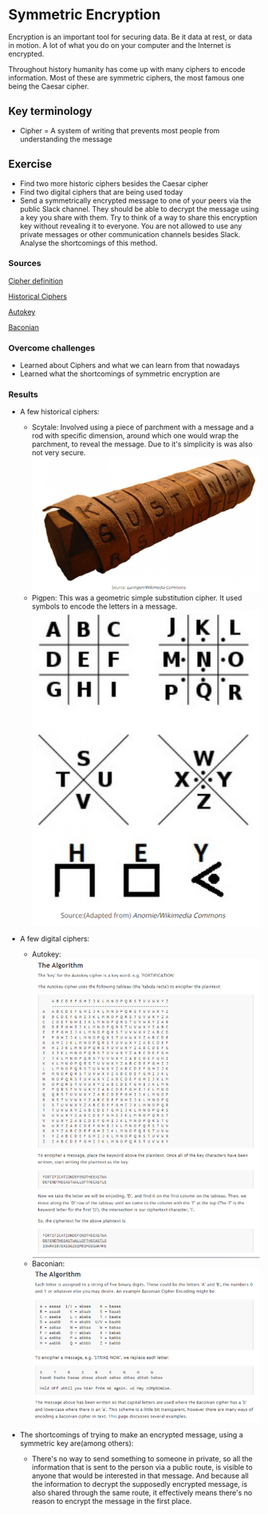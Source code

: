 # Symmetric Encryption
Encryption is an important tool for securing data. Be it data at rest, or data in motion. A lot of what you do on your computer and the Internet is encrypted.

Throughout history humanity has come up with many ciphers to encode information. Most of these are symmetric ciphers, the most famous one being the Caesar cipher.

## Key terminology
- Cipher = A system of writing that prevents most people from understanding the message


## Exercise
- Find two more historic ciphers besides the Caesar cipher
- Find two digital ciphers that are being used today
- Send a symmetrically encrypted message to one of your peers via the public Slack channel. They should be able to decrypt the message using a key you share with them. Try to think of a way to share this encryption key without revealing it to everyone. 
You are not allowed to use any private messages or other communication channels besides Slack. Analyse the shortcomings of this method.

### Sources
[Cipher definition](https://dictionary.cambridge.org/dictionary/english/cipher)

[Historical Ciphers](https://interestingengineering.com/11-cryptographic-methods-that-marked-history-from-the-caesar-cipher-to-enigma-code-and-beyond)

[Autokey](http://practicalcryptography.com/ciphers/classical-era/autokey/)

[Baconian](http://practicalcryptography.com/ciphers/classical-era/baconian/)

### Overcome challenges
- Learned about Ciphers and what we can learn from that nowadays
- Learned what the shortcomings of symmetric encryption are

### Results
- A few historical ciphers:
    - Scytale: Involved using a piece of parchment with a message and a rod with specific dimension, around which one would wrap the parchment, to reveal the message. Due to it's simplicity is was also not very secure.
    ![Scytale](../00_includes/SEC-04/SS_Scytale.png)
    - Pigpen: This was a geometric simple substitution cipher. It used symbols to encode the letters in a message.
    ![Pigpen](../00_includes/SEC-04/SS_Pigpen.png)

- A few digital ciphers:
    - Autokey:
![Autokey](../00_includes/SEC-04/SS_Autokey.png)
    - Baconian:
![Baconian](../00_includes/SEC-04/SS_Baconian.png)

- The shortcomings of trying to make an encrypted message, using a symmetric key are(among others):
    - There's no way to send something to someone in private, so all the information that is sent to the person via a public route, is visible to anyone that would be interested in that message. And because all the information to decrypt the supposedly encrypted message, is also shared through the same route, it effectively means there's no reason to encrypt the message in the first place.